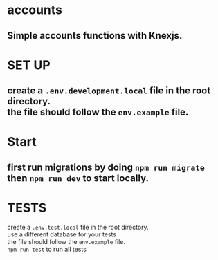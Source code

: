 # accounts
Simple accounts functions with Knexjs.
--
# SET UP
create a `.env.development.local` file in the root directory.  
the file should follow the `env.example` file. 
--
# Start
first run migrations by doing `npm run migrate`  
then `npm run dev` to start locally.
--
# TESTS
create a `.env.test.local` file in the root directory.  
use a different database for your tests  
the file should follow the `env.example` file.  
`npm run test` to run all tests
